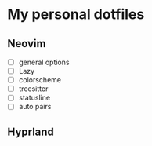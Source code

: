 # My personal dotfiles

## Neovim
- [ ] general options
- [ ] Lazy
- [ ] colorscheme
- [ ] treesitter
- [ ] statusline
- [ ] auto pairs

## Hyprland

